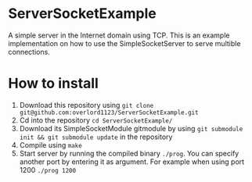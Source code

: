 # ServerSocketExample

A simple server in the Internet domain using TCP. 
This is an example implementation on how to use the SimpleSocketServer to serve multible connections.

# How to install
1. Download this repository using `git clone git@github.com:overlord1123/ServerSocketExample.git`
2. Cd into the repository `cd ServerSocketExample/`
3. Download its SimpleSocketModule gitmodule by using `git submodule init && git submodule update` in the repository
4. Compile using `make`
5. Start server by running the compiled binary `./prog`.
You can specify another port by entering it as argument. For example when using port 1200 `./prog 1200`

